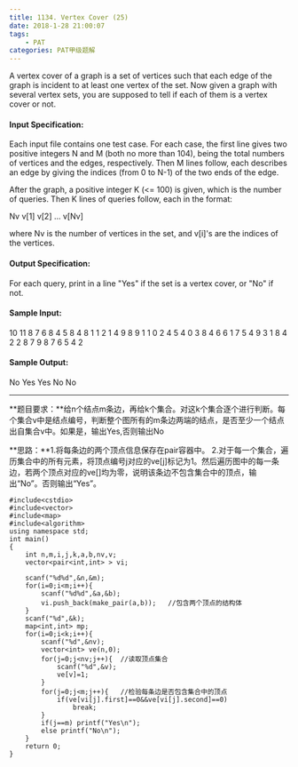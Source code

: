 ```yaml
---
title: 1134. Vertex Cover (25)
date: 2018-1-28 21:00:07
tags: 
	- PAT
categories: PAT甲级题解
---
```


A vertex cover of a graph is a set of vertices such that each edge of the graph is incident to at least one vertex of the set. Now given a graph with several vertex sets, you are supposed to tell if each of them is a vertex cover or not.

#### Input Specification:

Each input file contains one test case. For each case, the first line gives two positive integers N and M (both no more than 104), being the total numbers of vertices and the edges, respectively. Then M lines follow, each describes an edge by giving the indices (from 0 to N-1) of the two ends of the edge.

After the graph, a positive integer K (<= 100) is given, which is the number of queries. Then K lines of queries follow, each in the format:

Nv v[1] v[2] ... v[Nv]

where Nv is the number of vertices in the set, and v[i]'s are the indices of the vertices.

#### Output Specification:

For each query, print in a line "Yes" if the set is a vertex cover, or "No" if not.

#### Sample Input:
10 11
8 7
6 8
4 5
8 4
8 1
1 2
1 4
9 8
9 1
1 0
2 4
5
4 0 3 8 4
6 6 1 7 5 4 9
3 1 8 4
2 2 8
7 9 8 7 6 5 4 2
#### Sample Output:
No
Yes
Yes
No
No
***
**题目要求：**给n个结点m条边，再给k个集合。对这k个集合逐个进行判断。每个集合v中是结点编号，判断整个图所有的m条边两端的结点，是否至少一个结点出自集合v中。如果是，输出Yes,否则输出No

**思路：**1.将每条边的两个顶点信息保存在pair容器中。
2.对于每一个集合，遍历集合中的所有元素，将顶点编号j对应的ve[j]标记为1。然后遍历图中的每一条边，若两个顶点对应的ve[]均为零，说明该条边不包含集合中的顶点，输出“No”。否则输出“Yes”。

```
#include<cstdio>
#include<vector>
#include<map>
#include<algorithm>
using namespace std;
int main()
{
    int n,m,i,j,k,a,b,nv,v;
    vector<pair<int,int> > vi;

    scanf("%d%d",&n,&m);
    for(i=0;i<m;i++){
        scanf("%d%d",&a,&b);
        vi.push_back(make_pair(a,b));   //包含两个顶点的结构体
    }
    scanf("%d",&k);
    map<int,int> mp;
    for(i=0;i<k;i++){
        scanf("%d",&nv);
        vector<int> ve(n,0);
        for(j=0;j<nv;j++){  //读取顶点集合
            scanf("%d",&v);
            ve[v]=1;
        }
        for(j=0;j<m;j++){   //检验每条边是否包含集合中的顶点
            if(ve[vi[j].first]==0&&ve[vi[j].second]==0)
                break;
        }
        if(j==m) printf("Yes\n");
        else printf("No\n");
    }
    return 0;
}
```